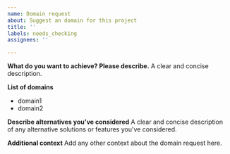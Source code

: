 ```yaml
---
name: Domain request
about: Suggest an domain for this project
title: ''
labels: needs_checking
assignees: ''

---
```


**What do you want to achieve? Please describe.**
A clear and concise description.

**List of domains**
* domain1
* domain2

**Describe alternatives you've considered**
A clear and concise description of any alternative solutions or features you've considered.

**Additional context**
Add any other context about the domain request here.
